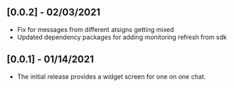 ## [0.0.2] - 02/03/2021

* Fix for messages from different atsigns getting mixed
* Updated dependency packages for adding monitoring refresh from sdk

## [0.0.1] - 01/14/2021

* The initial release provides a widget screen for one on one chat.
